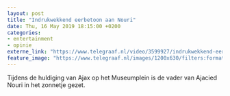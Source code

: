 ```yaml
---
layout: post
title: "Indrukwekkend eerbetoon aan Nouri"
date: Thu, 16 May 2019 18:15:00 +0200
categories: 
- entertainment 
- opinie 
externe_link: "https://www.telegraaf.nl/video/3599927/indrukwekkend-eerbetoon-aan-nouri"
feature_image: "https://www.telegraaf.nl/images/1200x630/filters:format(jpeg):quality(80)/cdn-kiosk-api.telegraaf.nl/5dfecac4-77f7-11e9-8779-0255c322e81b.jpg"
---
```


<p class="intro">Tijdens de huldiging van Ajax op het Museumplein is de vader van Ajacied Nouri in het zonnetje gezet.</p>
